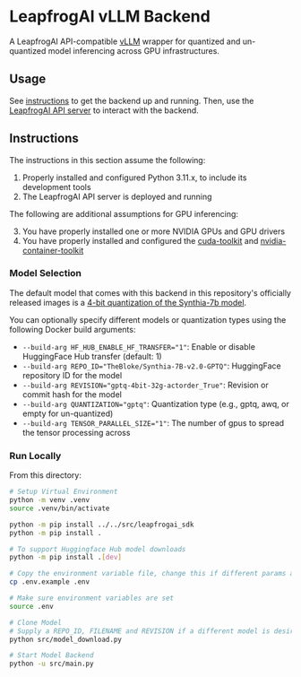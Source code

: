 # LeapfrogAI vLLM Backend

A LeapfrogAI API-compatible [vLLM](https://github.com/vllm-project/vllm) wrapper for quantized and un-quantized model inferencing across GPU infrastructures.


## Usage

See [instructions](#instructions) to get the backend up and running. Then, use the [LeapfrogAI API server](https://github.com/defenseunicorns/leapfrogai-api) to interact with the backend.

## Instructions

The instructions in this section assume the following:

1. Properly installed and configured Python 3.11.x, to include its development tools
2. The LeapfrogAI API server is deployed and running

The following are additional assumptions for GPU inferencing:

3. You have properly installed one or more NVIDIA GPUs and GPU drivers
4. You have properly installed and configured the [cuda-toolkit](https://developer.nvidia.com/cuda-toolkit) and [nvidia-container-toolkit](https://docs.nvidia.com/datacenter/cloud-native/container-toolkit/latest/index.html)

### Model Selection

The default model that comes with this backend in this repository's officially released images is a [4-bit quantization of the Synthia-7b model](https://huggingface.co/TheBloke/SynthIA-7B-v2.0-GPTQ).

You can optionally specify different models or quantization types using the following Docker build arguments:

- `--build-arg HF_HUB_ENABLE_HF_TRANSFER="1"`: Enable or disable HuggingFace Hub transfer (default: 1)
- `--build-arg REPO_ID="TheBloke/Synthia-7B-v2.0-GPTQ"`: HuggingFace repository ID for the model
- `--build-arg REVISION="gptq-4bit-32g-actorder_True"`: Revision or commit hash for the model
- `--build-arg QUANTIZATION="gptq"`: Quantization type (e.g., gptq, awq, or empty for un-quantized)
- `--build-arg TENSOR_PARALLEL_SIZE="1"`: The number of gpus to spread the tensor processing across

### Run Locally

From this directory:
```bash
# Setup Virtual Environment
python -m venv .venv
source .venv/bin/activate

python -m pip install ../../src/leapfrogai_sdk
python -m pip install .
```

```bash
# To support Huggingface Hub model downloads
python -m pip install .[dev]
```

```bash
# Copy the environment variable file, change this if different params are needed
cp .env.example .env

# Make sure environment variables are set
source .env

# Clone Model
# Supply a REPO_ID, FILENAME and REVISION if a different model is desired
python src/model_download.py

# Start Model Backend
python -u src/main.py
```
